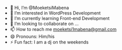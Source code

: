 - 👋 Hi, I’m @MoeketsiMabena
- 👀 I’m interested in WordPress Development
- 🌱 I’m currently learning Front-end Development
- 💞️ I’m looking to collaborate on ...
- 📫 How to reach me moeketsi1mabena@gmail.com
- 😄 Pronouns: Him/his
- ⚡ Fun fact: I am a dj on the weekends

<!---
MoeketsiMabena/MoeketsiMabena is a ✨ special ✨ repository because its `README.md` (this file) appears on your GitHub profile.
You can click the Preview link to take a look at your changes.
--->
